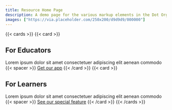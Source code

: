```yaml
---
title: Resource Home Page
description: A demo page for the various markup elements in the Dot Org theme.
images: ["https://via.placeholder.com/250x200/d9d9d9/000000"]
---
```


{{< cards >}}
{{< card >}}
## For Educators
Lorem ipsum dolor sit amet consectetuer adipiscing elit aenean commodo
{{< spacer >}}
[Get our app](for-educators)
{{< /card >}}
{{< card >}}
## For Learners
Lorem ipsum dolor sit amet consectetuer adipiscing elit aenean commodo
{{< spacer >}}
[See our special feature](for-learners)
{{< /card >}}
{{< /cards >}}